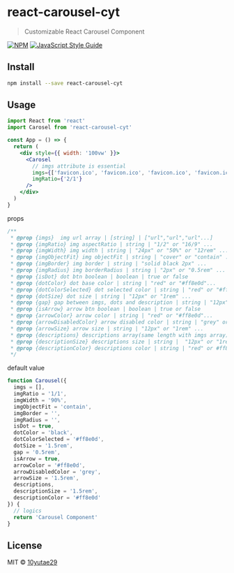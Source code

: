 # react-carousel-cyt

> Customizable React Carousel Component

[![NPM](https://img.shields.io/npm/v/react-carousel-cyt.svg)](https://www.npmjs.com/package/react-carousel-cyt) [![JavaScript Style Guide](https://img.shields.io/badge/code_style-standard-brightgreen.svg)](https://standardjs.com)

## Install

```bash
npm install --save react-carousel-cyt
```

## Usage

```jsx
import React from 'react'
import Carosel from 'react-carousel-cyt'

const App = () => {
  return (
    <div style={{ width: '100vw' }}>
      <Carosel
        // imgs attribute is essential
        imgs={['favicon.ico', 'favicon.ico', 'favicon.ico', 'favicon.ico']}
        imgRatio={'2/1'}
      />
    </div>
  )
}
```

props

```jsx
/**
 * @prop {imgs}  img url array | [string] | ["url","url","url"...]
 * @prop {imgRatio} img aspectRatio | string | "1/2" or "16/9" ...
 * @prop {imgWidth} img width | string | "24px" or "50%" or "12rem" ...
 * @prop {imgObjectFit} img objectFit | string | "cover" or "contain" ...
 * @prop {imgBorder} img border | string | "solid black 2px" ...
 * @prop {imgRadius} img borderRadius | string | "2px" or "0.5rem" ...
 * @prop {isDot} dot btn boolean | boolean | true or false
 * @prop {dotColor} dot base color | string | "red" or "#ff8e0d"...
 * @prop {dotColorSelected} dot selected color | string | "red" or "#ff8e0d"...
 * @prop {dotSize} dot size | string | "12px" or "1rem" ...
 * @prop {gap} gap between imgs, dots and description | string | "12px" or "1rem" ...
 * @prop {isArrow} arrow btn boolean | boolean | true or false
 * @prop {arrowColor} arrow color | string | "red" or "#ff8e0d"...
 * @prop {arrowDisabledColor} arrow disabled color | string | "grey" or "#000000"
 * @prop {arrowSize} arrow size | string | "12px" or "1rem" ...
 * @prop {descriptions} descriptions array(same length with imgs array) for imgs | [string] | ["img1 ~~", "img2 ~~", "img3 ~~"]
 * @prop {descriptionSize} descriptions size | string |  "12px" or "1rem" ...
 * @prop {descriptionColor} descriptions color | string | "red" or #ff8e0d...
 */
```

default value

```js
function Carousel({
  imgs = [],
  imgRatio = '1/1',
  imgWidth = '90%',
  imgObjectFit = 'contain',
  imgBorder = '',
  imgRadius = '',
  isDot = true,
  dotColor = 'black',
  dotColorSelected = '#ff8e0d',
  dotSize = '1.5rem',
  gap = '0.5rem',
  isArrow = true,
  arrowColor = '#ff8e0d',
  arrowDisabledColor = 'grey',
  arrowSize = '1.5rem',
  descriptions,
  descriptionSize = '1.5rem',
  descriptionColor = '#ff8e0d'
}) {
  // logics
  return 'Carousel Component'
}
```

## License

MIT © [10yutae29](https://github.com/10yutae29)
